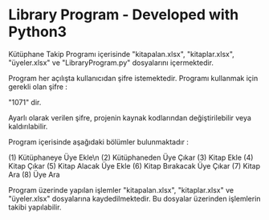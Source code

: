 # Library Program - Developed with Python3

Kütüphane Takip Programı içerisinde "kitapalan.xlsx", "kitaplar.xlsx", "üyeler.xlsx" ve "LibraryProgram.py" dosyalarını içermektedir.

Program her açılışta kullanıcıdan şifre istemektedir. Programı kullanmak için gerekli olan şifre : 

"1071" dir.

Ayarlı olarak verilen şifre, projenin kaynak kodlarından değiştirilebilir veya kaldırılabilir.

Program içerisinde aşağıdaki bölümler bulunmaktadır : 

(1) Kütüphaneye Üye Ekle\n
(2) Kütüphaneden Üye Çıkar
(3) Kitap Ekle
(4) Kitap Çıkar
(5) Kitap Alacak Üye Ekle
(6) Kitap Bırakacak Üye Çıkar
(7) Kitap Ara
(8) Üye Ara

Program üzerinde yapılan işlemler "kitapalan.xlsx", "kitaplar.xlsx" ve "üyeler.xlsx" dosyalarına kaydedilmektedir. Bu dosyalar üzerinden işlemlerin takibi yapılabilir.

